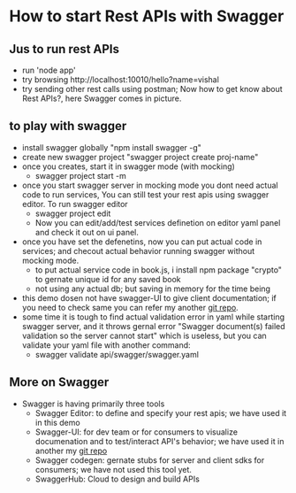 # How to start Rest APIs with Swagger

## Jus to run rest APIs
* run 'node app'
* try browsing http://localhost:10010/hello?name=vishal
* try sending other rest calls using postman; Now how to get know about Rest APIs?, here Swagger comes in picture.

## to play with swagger
* install swagger globally "npm install swagger -g"
* create new swagger project "swagger project create proj-name"
* once you creates, start it in swagger mode (with mocking)
    * swagger project start -m
* once you start swagger server in mocking mode you dont need actual code to run services, You can still test your rest apis using swagger editor. To run swagger editor
    * swagger project edit
    * Now you can edit/add/test services definetion on editor yaml panel and check it out on ui panel.
* once you have set the defenetins, now you can put actual code in services; and checout actual behavior running swagger without mocking mode.
    * to put actual service code in book.js, i install npm package "crypto" to gernate unique id for any saved book
    * not using any actual db; but saving in memory for the time being
* this demo dosen not have swagger-UI to give client documentation; if you need to check same you can refer my another [git repo](https://github.com/vishalbhardwaj26/rest-express-nodejs).
* some time it is tough to find actual validation error in yaml while starting swagger server, and it throws gernal error "Swagger document(s) failed validation so the server cannot start" which is useless, but you can validate your yaml file with another command:
    * swagger validate api/swagger/swagger.yaml

## More on Swagger
* Swagger is having primarily three tools
    * Swagger Editor: to define and specify your rest apis; we have used it in this demo
    * Swagger-UI: for dev team or for consumers to visualize documenation and to test/interact API's behavior; we have used it in another my [git repo](https://github.com/vishalbhardwaj26/rest-express-nodejs)
    * Swagger codegen: gernate stubs for server and client sdks for consumers; we have not used this tool yet.
    * SwaggerHub: Cloud to design and build APIs

